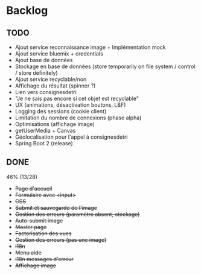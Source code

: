 # Backlog

## TODO
* Ajout service reconnaissance image + Implémentation mock
* Ajout service bluemix + credentials
* Ajout base de données
* Stockage en base de données (store temporarily on file system / control / store definitely)
* Ajout service recyclable/non
* Affichage du résultat (spinner ?)
* Lien vers consignesdetri
* "Je ne sais pas encore si cet objet est recyclable"
* UX (animations, désactivation boutons, L&F)
* Logging des sessions (cookie client)
* Limitation du nombre de connexions (phase alpha)
* Optimisations (affichage image)
* getUserMedia + Canvas
* Géolocalisation pour l'appel à consignesdetri
* Spring Boot 2 (release)

## DONE 
46% (13/28)
* <del>Page d'accueil</del>
* <del>Formulaire avec &lt;input></del>
* <del>CSS</del>
* <del>Submit et sauvegarde de l'image</del>
* <del>Gestion des erreurs (paramètre absent, stockage)</del>
* <del>Auto-submit image</del>
* <del>Master page</del>
* <del>Factorisation des vues</del>
* <del>Gestion des erreurs (pas une image)</del>
* <del>i18n</del>
* <del>Menu aide</del>
* <del>i18n messages d'erreur</del>
* <del>Affichage image</del>


